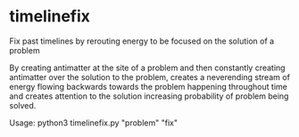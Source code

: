 # timelinefix
Fix past timelines by rerouting energy to be focused on the solution of a problem

By creating antimatter at the site of a problem and then constantly creating antimatter over the solution to the problem, creates a neverending stream of
energy flowing backwards towards the problem happening throughout time and creates attention to the solution increasing probability of problem being solved.

Usage: python3 timelinefix.py "problem" "fix"
